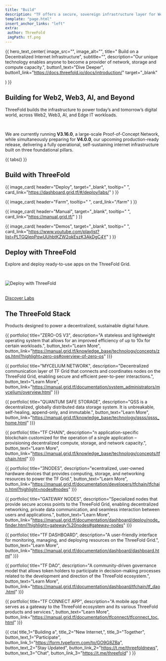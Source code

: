 ```yaml
---
title: "Build"
description: "TF offers a secure, sovereign infrastructure layer for Web4, delivering unparalleled scalability, incorruptible and permanent data storage, AI and Web2/Web3/Edge compatibility, and 100% uptime for a resilient digital future." # quotation marks to allow colons where used
template: "page.html"
insert_anchor_links: "left"
extra:
 author: ThreeFold
 imgPath: tf.png
---
```


<!-- section 1 (header) -->

{{ hero_text_center(
    image_src="",
    image_alt="",
    title=" Build on a Decentralized Internet Infrastructure",
    subtitle="",
    description="Our unique technology enables anyone to become a provider of network, storage and compute capacity.",
    button1_text="Dive Deeper",
    button1_link="https://docs.threefold.io/docs/introduction/"
    target="_blank"
  

) }}



<!--section 2 (tabs)-->

<div class="lg:pb-24 pb-12 mx-auto max-w-7xl px-4 lg:px-8">



  ## Building for Web2, Web3, AI, and Beyond

  ThreeFold builds the infrastructure to power today’s and tomorrow’s digital world, across Web2, Web3, AI, and Edge IT workloads.

  <br>

  We are currently running **V3.16.0**, a large-scale Proof-of-Concept Network, while simultaneously preparing for **V4.0.0**, our upcoming production-ready release, delivering a fully operational, self-sustaining internet infrastructure built on three foundational pillars.


{{ tabs() }}

</div>



<!-- section 3 (Build With ThreeFold) -->

<div class="lg:py-24 py12 ">
<div class="container max-w-7xl mx-auto">

## Build with ThreeFold

<div class="max-w-7xl mx-4 md:mx-10 lg:mx-20 mt-16 xl:mx-auto">
    <div class="flex lg:flex-row flex-col">
    
{{ image_card(
    header="Deploy",
    target="_blank",
    tooltip=" ",
    card_link="https://dashboard.grid.tf/#/deploy/labs/"
) }}

{{ image_card(
    header="Farm",
    tooltip=" ",
    card_link="/farm"
) }}

{{ image_card(
    header="Manual",
    target="_blank",
    tooltip=" ",
    card_link="https://manual.grid.tf/"
) }}

{{ image_card(
    header="Demos",
    target="_blank",
    tooltip=" ",
    card_link="https://www.youtube.com/playlist?list=PLTGQlepPqwUUhbtKZW2okEszK3AkDgC4Y"
) }}

</div>
</div>
</div>
</div>



<!--section 4 (Deploy with ThreeFold)-->

 <div class="lg:py-24 py-12 mx-auto max-w-7xl px-4 g:px-8">

  ## Deploy with ThreeFold

  Explore and deploy ready-to-use apps on the ThreeFold Grid.

  <br>

![Deploy with ThreeFold](/images/all_apps.png)

<br>

<div class="mt-6 lg:mt-10 flex items-center justify-center gap-x-6">
        <a href="https://dashboard.grid.tf/#/deploy/labs/" target="_blank" class="fade-in rounded-2xl bg-white px-4 py-2 text-sm font-semibold text-black shadow-sm hover:bg-green hover:text-gray-800 focus-visible:outline focus-visible:outline-2 focus-visible:outline-offset-2">Discover Labs</a>
</div> 
</div>




 <!--section 2 (horizontal_features)-->

<!-- <div class="lg:py-24 py-12 mx-auto max-w-7xl px-4 g:px-8">



  ## What We Do

  ThreeFold can be used by any Web2, Web3, AI, or Edge IT workload.

  <br>

  We are currently running V3.16.0, a large-scale Proof-of-Concept Network, while simultaneously preparing for V4.0.0, our upcoming production-ready release. This will deliver a fully operational infrastructure built around three core pillars:


{{ horizontal_features(

  title_1="Data",
  point_1_1="Private, scalable, and autonomous—designed for AI-native environments.",
  point_1_2="Distributed and decentralized, offering 10x efficiency and unprecedented security over existing cloud solutions.",
  point_1_3="User-centric, unbreakable storage system ensuring redundancy & privacy.",
  point_1_4="Geo-aware for compliance & data localization.",


  title_2="Network",
  point_2_1="End-to-end encrypted, peer-to-peer communication—no intermediaries.",
  point_2_2="Shortest-path routing—intelligent traffic optimization for latency reduction and cost efficiency.",
  point_2_3="Self-sustaining and censorship-resistant network.",
 


  title_3="Compute",
  point_3_1="Self-healing compute fabric—automatically redistributes workloads to healthy nodes. Fault tolerance is achieved via live migration of workloads, maintaining service availability. The Grid supports a peer-to-peer (P2P) AI compute and storage marketplace, allowing individuals and enterprises to monetize excess compute and GPU resources.",
  point_3_2="No reliance on hyperscalers—agents dynamically manage resources, ensuring uptime and resilience.",
  point_3_3="Optimized for AI & Web3—ideal for running autonomous applications, LLMs, and metaverse infrastructure. The Grid is designed to support AI inference and training at the edge.",
  point_3_4="ThreeFold Grid V3 uses ZOS (Zero-OS), a highly optimized, minimalistic OS designed specifically for stateless, immutable, and self-healing workloads. ZOS runs on bare metal and supports:",
  point_3_5="MicroVMs & Containerized Workloads (Kubernetes, Docker, Firecracker).",
  point_3_6="AI & Machine Learning Workloads (LLM inference, federated learning).",
  point_3_7="Web3 & Blockchain Nodes."

) }}

</div> -->



<!--section 5 (ThreeFold Stack)-->

<div class="lg:py-24 py-12 mx-auto max-w-7xl lg:px-8">

  ## The ThreeFold Stack

 Products designed to power a decentralized, sustainable digital future.

<dl class="pt-12 grid max-w-xl grid-cols-1 gap-x-8 gap-y-8 lg:max-w-none lg:grid-cols-3">

{{ portfolio(
  title="ZERO-OS V3",
  description="A stateless and lightweight operating system that allows for an improved efficiency of up to 10x for certain workloads.",
  button_text="Learn More",
  button_link="https://manual.grid.tf/knowledge_base/technology/concepts/zos.html?highlight=zero-os#overview-of-zero-os"
)}}

{{ portfolio(
  title="MYCELIUM NETWORK",
  description="Decentralized communication layer of TF Grid that connects and coordinates nodes on the ThreeFold Grid, enabling secure and efficient peer-to-peer interactions.",
  button_text="Learn More",
  button_link="https://manual.grid.tf/documentation/system_administrators/mycelium/overview.html"
)}}

{{ portfolio(
  title="QUANTUM SAFE STORAGE",
  description="QSS is a decentralized, globally distributed data storage system. It is unbreakable, self-healing, append-only, and immutable.",
  button_text="Learn More",
  button_link="https://manual.grid.tf/knowledge_base/technology/qsss/qsss_home.html"
)}}

{{ portfolio(
  title="TF CHAIN",
  description="n application-specific blockchain customized for the operation of a single application – provisioning decentralized compute, storage, and network capacity.",
  button_text="Learn More",
  button_link="https://manual.grid.tf/knowledge_base/technology/concepts/tfchain.html"
)}}

{{ portfolio(
  title="3NODES",
  description="ecentralized, user-owned hardware devices that provides computing, storage, and networking resources to power the TF Grid.",
  button_text="Learn More",
  button_link="https://manual.grid.tf/documentation/developers/tfchain/tfchain.html?highlight=nodes#nodes"
)}}

{{ portfolio(
  title="GATEWAY NODES",
  description="Specialized nodes that provide secure access points to the ThreeFold Grid, enabling decentralized networking, private data communication, and seamless interaction between users and applications.",
  button_text="Learn More",
  button_link="https://manual.grid.tf/documentation/dashboard/deploy/node_finder.html?highlight=gateway%20nodes#gateway-nodes"
)}}

{{ portfolio(
  title="TF DASHBOARD",
  description="A user-friendly interface for monitoring, managing, and deploying resources on the ThreeFold Grid.",
  button_text="Learn More",
  button_link="https://manual.grid.tf/documentation/dashboard/dashboard.html"
)}}

{{ portfolio(
  title="TF DAO",
  description="A community-driven governance model that allows token holders to participate in decision-making processes related to the development and direction of the ThreeFold ecosystem.",
  button_text="Learn More",
  button_link="https://manual.grid.tf/documentation/dashboard/tfchain/tf_dao.html"
)}}

{{ portfolio(
  title="TF CONNECT APP",
  description="A mobile app that serves as a gateway to the ThreeFold ecosystem and its various ThreeFold products and services.",
  button_text="Learn More",
  button_link="https://manual.grid.tf/documentation/tfconnect/tfconnect_toc.html"
)}}

</dl>
</div>


<!-- section 6 Cta -->

{{ cta(
    title_1="Building a",
    title_2="New Internet,",
    title_3="Together",  
    button_text_1="Participate",
    button_link_1="https://form.typeform.com/to/GO9G8ZBa",
    button_text_2="Stay Updated",
    button_link_2="https://t.me/threefoldnews",
    button_text_3="Chat",
    button_link_3="https://t.me/threefold"
) }}








